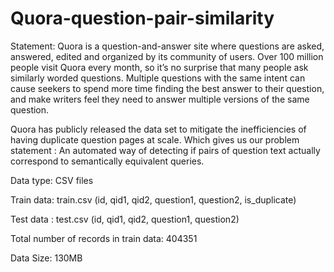 # Quora-question-pair-similarity

Statement:
Quora is a question-and-answer site where questions are asked, answered, edited and organized by its community of users. Over 100 million people visit Quora every month, so it’s no surprise that many people ask similarly worded questions. Multiple questions with the same intent can cause seekers to spend more time finding the best answer to their question, and make writers feel they need to answer multiple versions of the same question.

Quora has publicly released the data set to mitigate the inefficiencies of having duplicate question pages at scale. Which gives us our problem statement : An automated way of detecting if pairs of question text actually correspond to semantically equivalent queries.

Data type: CSV files

Train data: train.csv (id, qid1, qid2, question1, question2, is_duplicate)

Test data : test.csv (id, qid1, qid2, question1, question2)

Total number of records in train data: 404351

Data Size: 130MB
